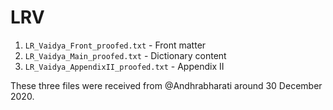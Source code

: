 # LRV

1. `LR_Vaidya_Front_proofed.txt` - Front matter
2. `LR_Vaidya_Main_proofed.txt` - Dictionary content
3. `LR_Vaidya_AppendixII_proofed.txt` - Appendix II

These three files were received from @Andhrabharati around 30 December 2020.

